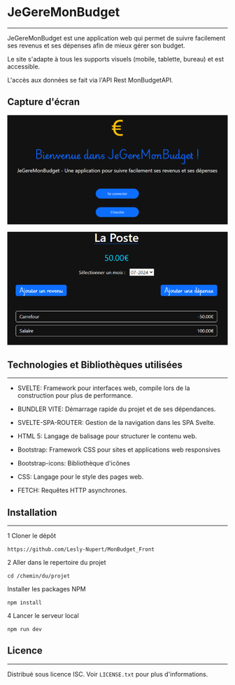 # JeGereMonBudget
***
JeGereMonBudget est une application web qui permet de suivre facilement ses revenus et ses dépenses afin de mieux gérer son budget.

Le site s'adapte à tous les supports visuels (mobile, tablette, bureau) et est accessible.

L'accès aux données se fait via l'API Rest MonBudgetAPI.

## Capture d'écran
![Capture page d'accueil du site](/public/img_JeGereMonBudget.png)

![Capture page d'accueil du site](/public/img_JeGereMonBudget2.png)

## Technologies et Bibliothèques utilisées
***
* SVELTE: Framework pour interfaces web, compile lors de la construction pour plus de performance.

* BUNDLER VITE: Démarrage rapide du projet et de ses dépendances.

* SVELTE-SPA-ROUTER: Gestion de la navigation dans les SPA Svelte.

* HTML 5: Langage de balisage pour structurer le contenu web.

* Bootstrap: Framework CSS pour sites et applications web responsives

* Bootstrap-icons: Bibliothèque d'icônes

* CSS: Langage pour le style des pages web.

* FETCH: Requêtes HTTP asynchrones.

## Installation
***
1 Cloner le dépôt
```
https://github.com/Lesly-Nupert/MonBudget_Front
```
2 Aller dans le repertoire du projet
```
cd /chemin/du/projet
```
 Installer les packages NPM
```
npm install
```
4 Lancer le serveur local
```
npm run dev
```

## Licence 
***
Distribué sous licence ISC. Voir ```LICENSE.txt``` pour plus d'informations.